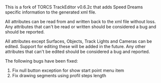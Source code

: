 This is a fork of TORCS TrackEditor v0.6.2c that adds Speed Dreams specific information to the generated xml file.

All attributes can be read from and written back to the xml file without loss.  Any attributes that can't be read or written should be considered a bug and should be reported.

All attributes except Surfaces, Objects, Track Lights and Cameras can be edited. Support for editing these will be added in the future.  Any other attributes that can't be edited should be considered a bug and reported.

The following bugs have been fixed:
1. Fix null button exception for show start point menu item
2. Fix drawing segments using profil steps length
